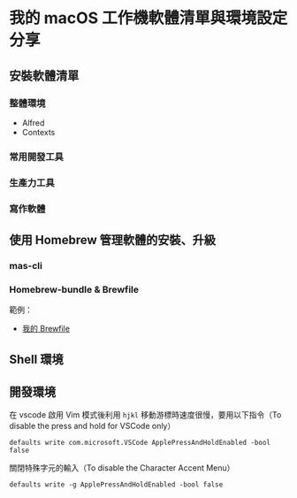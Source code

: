 # 我的 macOS 工作機軟體清單與環境設定分享

## 安裝軟體清單

### 整體環境

* Alfred
* Contexts

### 常用開發工具
### 生產力工具
### 寫作軟體



## 使用 Homebrew 管理軟體的安裝、升級


### mas-cli

### Homebrew-bundle & Brewfile


範例：
  * [我的 Brewfile](linyiru/dotfiles/blob/master/Brewfile)


## Shell 環境

## 開發環境

在 vscode 啟用 Vim 模式後利用 `hjkl` 移動游標時速度很慢，要用以下指令（To disable the press and hold for VSCode only）

```shell
defaults write com.microsoft.VSCode ApplePressAndHoldEnabled -bool false
```

關閉特殊字元的輸入（To disable the Character Accent Menu）

```shell
defaults write -g ApplePressAndHoldEnabled -bool false
```
